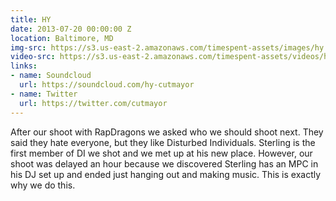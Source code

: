 ```yaml
---
title: HY
date: 2013-07-20 00:00:00 Z
location: Baltimore, MD
img-src: https://s3.us-east-2.amazonaws.com/timespent-assets/images/hy.png
video-src: https://s3.us-east-2.amazonaws.com/timespent-assets/videos/hy.mp4
links:
- name: Soundcloud
  url: https://soundcloud.com/hy-cutmayor
- name: Twitter
  url: https://twitter.com/cutmayor
---
```


After our shoot with RapDragons we asked who we should shoot next. They said they hate everyone, but they like Disturbed Individuals. Sterling is the first member of DI we shot and we met up at his new place. However, our shoot was delayed an hour because we discovered Sterling has an MPC in his DJ set up and ended just hanging out and making music. This is exactly why we do this.
